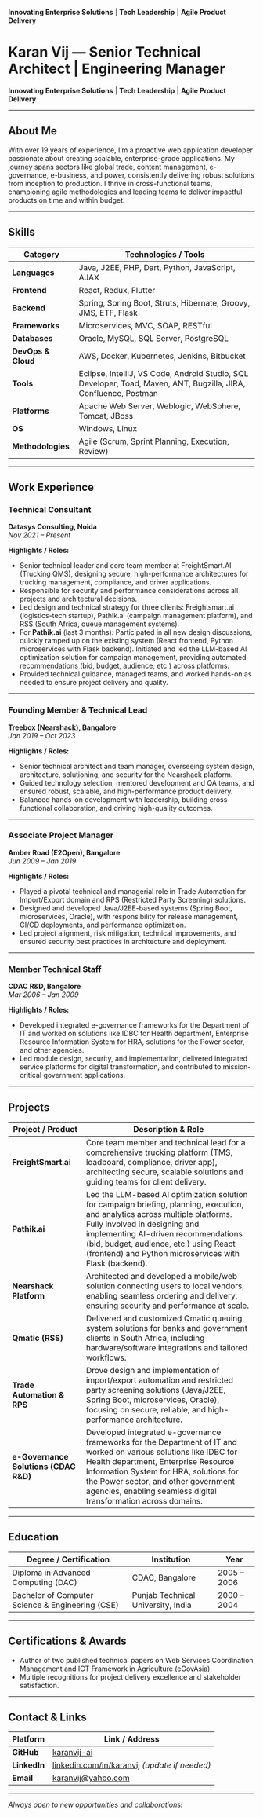 **Innovating Enterprise Solutions** | **Tech Leadership** | **Agile Product Delivery**
# Karan Vij — Senior Technical Architect | Engineering Manager

**Innovating Enterprise Solutions** | **Tech Leadership** | **Agile Product Delivery**

---

## About Me

With over 19 years of experience, I’m a proactive web application developer passionate about creating scalable, enterprise-grade applications. My journey spans sectors like global trade, content management, e-governance, e-business, and power, consistently delivering robust solutions from inception to production. I thrive in cross-functional teams, championing agile methodologies and leading teams to deliver impactful products on time and within budget.

---

## Skills

| Category           | Technologies / Tools                                                                                           |
|--------------------|---------------------------------------------------------------------------------------------------------------|
| **Languages**      | Java, J2EE, PHP, Dart, Python, JavaScript, AJAX                                                               |
| **Frontend**       | React, Redux, Flutter                                                                                         |
| **Backend**        | Spring, Spring Boot, Struts, Hibernate, Groovy, JMS, ETF, Flask                                               |
| **Frameworks**     | Microservices, MVC, SOAP, RESTful                                                                             |
| **Databases**      | Oracle, MySQL, SQL Server, PostgreSQL                                                                         |
| **DevOps & Cloud** | AWS, Docker, Kubernetes, Jenkins, Bitbucket                                                                   |
| **Tools**          | Eclipse, IntelliJ, VS Code, Android Studio, SQL Developer, Toad, Maven, ANT, Bugzilla, JIRA, Confluence, Postman |
| **Platforms**      | Apache Web Server, Weblogic, WebSphere, Tomcat, JBoss                                                         |
| **OS**             | Windows, Linux                                                                                                |
| **Methodologies**  | Agile (Scrum, Sprint Planning, Execution, Review)                                                             |

---

## Work Experience

### Technical Consultant  
**Datasys Consulting, Noida**  
_Nov 2021 – Present_

**Highlights / Roles:**
- Senior technical leader and core team member at FreightSmart.AI (Trucking QMS), designing secure, high-performance architectures for trucking management, compliance, and driver applications.
- Responsible for security and performance considerations across all projects and architectural decisions.
- Led design and technical strategy for three clients: Freightsmart.ai (logistics-tech startup), Pathik.ai (campaign management platform), and RSS (South Africa, queue management systems).
- For **Pathik.ai** (last 3 months): Participated in all new design discussions, quickly ramped up on the existing system (React frontend, Python microservices with Flask backend). Initiated and led the LLM-based AI optimization solution for campaign management, providing automated recommendations (bid, budget, audience, etc.) across platforms.
- Provided technical guidance, managed teams, and worked hands-on as needed to ensure project delivery and quality.

---

### Founding Member & Technical Lead  
**Treebox (Nearshack), Bangalore**  
_Jan 2019 – Oct 2023_

**Highlights / Roles:**
- Senior technical architect and team manager, overseeing system design, architecture, solutioning, and security for the Nearshack platform.
- Guided technology selection, mentored development and QA teams, and ensured robust, scalable, and high-performance product delivery.
- Balanced hands-on development with leadership, building cross-functional collaboration, and driving high-quality outcomes.

---

### Associate Project Manager  
**Amber Road (E2Open), Bangalore**  
_Jun 2009 – Jan 2019_

**Highlights / Roles:**
- Played a pivotal technical and managerial role in Trade Automation for Import/Export domain and RPS (Restricted Party Screening) solutions.
- Designed and developed Java/J2EE-based systems (Spring Boot, microservices, Oracle), with responsibility for release management, CI/CD deployments, and performance optimization.
- Led project alignment, risk mitigation, technical improvements, and ensured security best practices in architecture and deployment.

---

### Member Technical Staff  
**CDAC R&D, Bangalore**  
_Mar 2006 – Jan 2009_

**Highlights / Roles:**
- Developed integrated e-governance frameworks for the Department of IT and worked on solutions like IDBC for Health department, Enterprise Resource Information System for HRA, solutions for the Power sector, and other agencies.
- Led module design, security, and implementation, delivered integrated service platforms for digital transformation, and contributed to mission-critical government applications.

---

## Projects

| Project / Product               | Description & Role                                                                                                         |
|---------------------------------|----------------------------------------------------------------------------------------------------------------------------|
| **FreightSmart.ai**             | Core team member and technical lead for a comprehensive trucking platform (TMS, loadboard, compliance, driver app), architecting secure, scalable solutions and guiding teams for client delivery.     |
| **Pathik.ai**                   | Led the LLM-based AI optimization solution for campaign briefing, planning, execution, and analytics across multiple platforms. Fully involved in designing and implementing AI-driven recommendations (bid, budget, audience, etc.) using React (frontend) and Python microservices with Flask (backend).                       |
| **Nearshack Platform**          | Architected and developed a mobile/web solution connecting users to local vendors, enabling seamless ordering and delivery, ensuring security and performance at scale. |
| **Qmatic (RSS)**                | Delivered and customized Qmatic queuing system solutions for banks and government clients in South Africa, including hardware/software integrations and tailored workflows.  |
| **Trade Automation & RPS**      | Drove design and implementation of import/export automation and restricted party screening solutions (Java/J2EE, Spring Boot, microservices, Oracle), focusing on secure, reliable, and high-performance architecture.    |
| **e-Governance Solutions (CDAC R&D)** | Developed integrated e-governance frameworks for the Department of IT and worked on various solutions like IDBC for Health department, Enterprise Resource Information System for HRA, solutions for the Power sector, and other government agencies, enabling seamless digital transformation across domains. |

---

## Education

| Degree / Certification                           | Institution                       | Year           |
|--------------------------------------------------|-----------------------------------|----------------|
| Diploma in Advanced Computing (DAC)              | CDAC, Bangalore                   | 2005 – 2006    |
| Bachelor of Computer Science & Engineering (CSE) | Punjab Technical University, India | 2000 – 2004    |

---

## Certifications & Awards

- Author of two published technical papers on Web Services Coordination Management and ICT Framework in Agriculture (eGovAsia).
- Multiple recognitions for project delivery excellence and stakeholder satisfaction.

---

## Contact & Links

| Platform      | Link / Address                              |
|---------------|---------------------------------------------|
| **GitHub**    | [karanvij-ai](https://github.com/karanvij-ai)  |
| **LinkedIn**  | [linkedin.com/in/karanvij](https://linkedin.com/in/karanvij) _(update if needed)_ |
| **Email**     | [karanvij@yahoo.com](mailto:karanvij@yahoo.com) |

---

_Always open to new opportunities and collaborations!_

